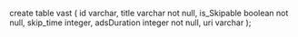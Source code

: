 create table vast
(
    id varchar,
    title varchar not null,
    is_Skipable boolean not null,
    skip_time integer,
    adsDuration integer not null,
    uri varchar
);
